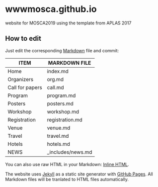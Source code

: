 # wwwmosca.github.io
website for MOSCA2019 using the template from APLAS 2017

## How to edit

Just edit the corresponding
[Markdown](https://github.com/adam-p/markdown-here/wiki/Markdown-Cheatsheet)
file and commit:

| ITEM | MARKDOWN FILE |
| ---- | ------------- |
| Home | index.md      |
| Organizers | org.md |
| Call for papers | call.md |
| Program | program.md |
| Posters | posters.md |
| Workshop | workshop.md |
| Registration | registration.md |
| Venue | venue.md     |
| Travel | travel.md   |
| Hotels | hotels.md   |
| NEWS | \_includes/news.md |

You can also use raw HTML in your Markdown:
[Inline HTML](https://github.com/adam-p/markdown-here/wiki/Markdown-Cheatsheet#html). 

The website uses
[Jekyll](https://jekyllrb.com/docs/home/)
as a static site generator with
[GitHub Pages](https://help.github.com/articles/using-jekyll-as-a-static-site-generator-with-github-pages/).
All Markdown files will be tranlated to HTML files automatically.
